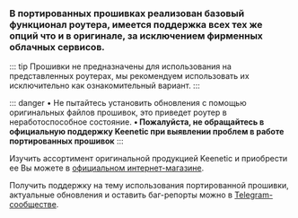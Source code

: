 ### В портированных прошивках реализован базовый функционал роутера, имеется поддержка всех тех же опций что и в оригинале, за исключением фирменных облачных сервисов.

::: tip Прошивки не предназначены для использования на представленных роутерах, мы рекомендуем использовать их исключительно как ознакомительный вариант.
:::

::: danger • Не пытайтесь установить обновления с помощью оригинальных файлов прошивок, это приведет роутер в неработоспособное состояние.
**• Пожалуйста, не обращайтесь в официальную поддержку Keenetic при выявлении проблем в работе портированных прошивок**
:::

Изучить ассортимент оригинальной продукцией Keenetic и приобрести ее Вы можете в [официальном интернет-магазине](https://shop.keenetic.ru/).

Получить поддержку на тему использования портированной прошивки, актуальные обновления и оставить баг-репорты  можно в [Telegram-сообществе](http://t.me/keen_prt_chat).
